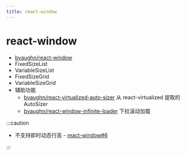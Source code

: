 ```yaml
---
title: react-window
---
```


# react-window

- [bvaughn/react-window](https://github.com/bvaughn/react-window)
- FixedSizeList
- VariableSizeList
- FixedSizeGrid
- VariableSizeGrid
- 辅助功能
  - [bvaughn/react-virtualized-auto-sizer](https://github.com/bvaughn/react-virtualized-auto-sizer)
    从 react-virtualized 提取的 AutoSizer
  - [bvaughn/react-window-infinite-loader](https://github.com/bvaughn/react-window-infinite-loader)
    下拉滚动加载

:::caution

- 不支持即时动态行高 - [react-window#6](https://github.com/bvaughn/react-window/issues/6)

:::
